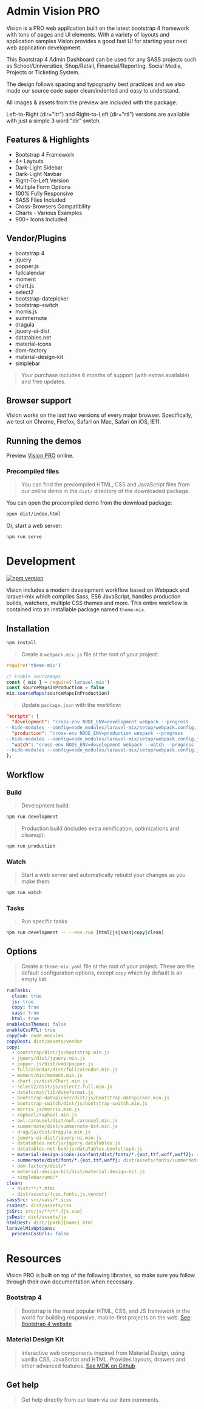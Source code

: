 # Admin Vision PRO

Vision is a PRO web application built on the latest bootstrap 4 framework with tons of pages and UI elements. With a variety of layouts and application samples Vision provides a good fast UI for starting your next web application development.

This Bootstrap 4 Admin Dashboard can be used for any SASS projects such as School/Universities, Shop/Retail, Financial/Reporting, Social Media, Projects or Ticketing System.

The design follows spacing and typography best practices and we also made our source code super clean/indented and easy to understand.

All images & assets from the preview are included with the package.

Left-to-Right (dir="ltr") and Right-to-Left (dir="rtl") versions are available with just a simple 3 word "dir" switch.

## Features & Highlights

- Bootstrap 4 Framework
- 4+ Layouts
- Dark-Light Sidebar
- Dark-Light Navbar
- Right-To-Left Version
- Multiple Form Options
- 100% Fully Responsive
- SASS Files Included
- Cross-Browsers Compatibility
- Charts - Various Examples
- 900+ Icons Included

## Vendor/Plugins

- bootstrap 4
- jquery
- popper.js
- fullcalendar
- moment
- chart.js
- select2
- bootstrap-datepicker
- bootstrap-switch
- morris.js
- summernote
- dragula
- jquery-ui-dist
- datatables.net
- material-icons
- dom-factory
- material-design-kit
- simplebar

> Your purchase includes 6 months of support (with extras available) and free updates.

## Browser support

Vision works on the last two versions of every major browser. Specifically, we test on Chrome, Firefox, Safari on Mac, Safari on iOS, IE11.

## Running the demos

Preview [Vision PRO](https://demo.frontted.com/vision/260520181000/choose.html) 
online.

### Precompiled files

> You can find the precompiled HTML, CSS and JavaScript files from our online demo in the `dist/` directory of the downloaded package.

You can open the precompiled demo from the download package:

```bash
open dist/index.html
```

Or, start a web server:

```bash
npm run serve
```

# Development

[![npm version](https://badge.fury.io/js/theme-mix.svg)](https://badge.fury.io/js/theme-mix)

Vision includes a modern development workflow based on Webpack and laravel-mix which compiles Sass, ES6 JavaScript, handles production builds, watchers, multiple CSS themes and more. This entire workflow is contained into an installable package named `theme-mix`.

## Installation

```bash
npm install
```

> Create a `webpack.mix.js` file at the root of your project:

```js
require('theme-mix')

// Enable sourcemaps
const { mix } = require('laravel-mix')
const sourceMapsInProduction = false
mix.sourceMaps(sourceMapsInProduction)
```

> Update `package.json` with the workflow:

```json
"scripts": {
  "development": "cross-env NODE_ENV=development webpack --progress
--hide-modules --config=node_modules/laravel-mix/setup/webpack.config.js",
  "production": "cross-env NODE_ENV=production webpack --progress
--hide-modules --config=node_modules/laravel-mix/setup/webpack.config.js",
  "watch": "cross-env NODE_ENV=development webpack --watch --progress
--hide-modules --config=node_modules/laravel-mix/setup/webpack.config.js"
},
```

## Workflow

### Build

> Development build:

```bash
npm run development
```

> Production build (includes extra minification, optimizations and cleanup):

```bash
npm run production
```

### Watch

> Start a web server and automatically rebuild your changes as you make them:

```bash
npm run watch
```

### Tasks

> Run specific tasks

```bash
npm run development -- --env.run [html|js|sass|copy|clean]
```

## Options

> Create a `theme-mix.yaml` file at the root of your project. These are the default configuration options, except `copy` which by default is an empty list.

```yaml
runTasks:
  clean: true
  js: true
  copy: true
  sass: true
  html: true
enableCssThemes: false
enableCssRTL: true
copyCwd: node_modules
copyDest: dist/assets/vendor
copy:
  - bootstrap/dist/js/bootstrap.min.js
  - jquery/dist/jquery.min.js
  - popper.js/dist/umd/popper.js
  - fullcalendar/dist/fullcalendar.min.js
  - moment/min/moment.min.js
  - chart.js/dist/Chart.min.js
  - select2/dist/js/select2.full.min.js
  - dateformat/lib/dateformat.js
  - bootstrap-datepicker/dist/js/bootstrap-datepicker.min.js
  - bootstrap-switch/dist/js/bootstrap-switch.min.js
  - morris.js/morris.min.js
  - raphael/raphael.min.js
  - owl.carousel/dist/owl.carousel.min.js
  - summernote/dist/summernote-bs4.min.js
  - dragula/dist/dragula.min.js
  - jquery-ui-dist/jquery-ui.min.js
  - datatables.net/js/jquery.dataTables.js
  - datatables.net-bs4/js/dataTables.bootstrap4.js
  - material-design-icons-iconfont/dist/fonts/*.{eot,ttf,woff,woff2}: dist/assets/fonts/material-icons
  - summernote/dist/font/*.{eot,ttf,woff}: dist/assets/fonts/summernote
  - dom-factory/dist/*
  - material-design-kit/dist/material-design-kit.js
  - simplebar/umd/*
clean:
  - dist/**/*.html
  - dist/assets/{css,fonts,js,vendor}
sassSrc: src/sass/*.scss
cssDest: dist/assets/css
jsSrc: src/js/**/**.{js,vue}
jsDest: dist/assets/js
htmlDest: dist/[path][name].html
laravelMixOptions:
  processCssUrls: false
```

# Resources

Vision PRO is built on top of the following libraries, so make sure you follow through their own documentation when necessary.

### Bootstrap 4

> Bootstrap is the most popular HTML, CSS, and JS framework in the world for building responsive, mobile-first projects on the web. [See Bootstrap 4 website](https://getbootstrap.com/)

### Material Design Kit

> Interactive web components inspired from Material Design, using vanilla CSS, JavaScript and HTML. Provides layouts, drawers and other advanced features. [See MDK on Github](https://github.com/FrontendMatter/material-design-kit)

## Get help

> Get help directly from our team via our item comments.
